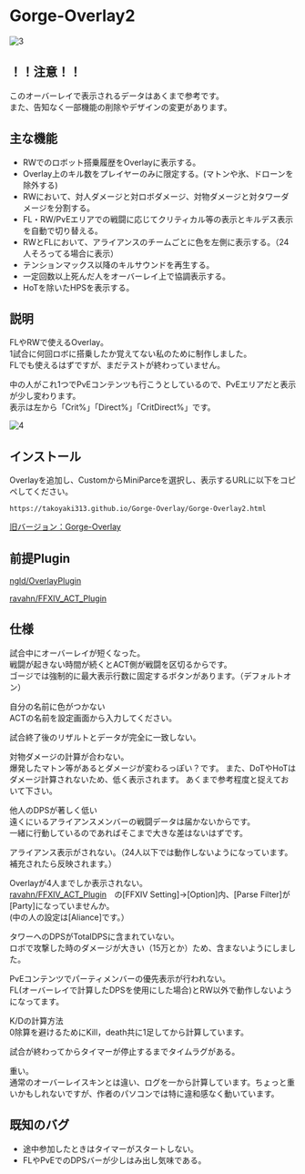 # Gorge-Overlay2
![3](https://user-images.githubusercontent.com/40759792/137857172-3a46d9ab-6725-4ac9-a83c-2c6ed02a91cd.PNG)


## ！！注意！！
このオーバーレイで表示されるデータはあくまで参考です。  
また、告知なく一部機能の削除やデザインの変更があります。  

## 主な機能
- RWでのロボット搭乗履歴をOverlayに表示する。  
- Overlay上のキル数をプレイヤーのみに限定する。(マトンや氷、ドローンを除外する)
- RWにおいて、対人ダメージと対ロボダメージ、対物ダメージと対タワーダメージを分割する。
- FL・RW/PvEエリアでの戦闘に応じてクリティカル等の表示とキルデス表示を自動で切り替える。
- RWとFLにおいて、アライアンスのチームごとに色を左側に表示する。（24人そろってる場合に表示）
- テンションマックス以降のキルサウンドを再生する。
- 一定回数以上死んだ人をオーバーレイ上で協調表示する。
- HoTを除いたHPSを表示する。


## 説明
FLやRWで使えるOverlay。  
1試合に何回ロボに搭乗したか覚えてない私のために制作しました。  
FLでも使えるはずですが、まだテストが終わっていません。  

中の人がこれ1つでPvEコンテンツも行こうとしているので、PvEエリアだと表示が少し変わります。  
表示は左から「Crit%」「Direct%」「CritDirect%」です。  

![4](https://user-images.githubusercontent.com/40759792/137857208-9249eab2-2820-474a-9526-2f699a2fb841.PNG)

## インストール
Overlayを追加し、CustomからMiniParceを選択し、表示するURLに以下をコピペしてください。
```
https://takoyaki313.github.io/Gorge-Overlay/Gorge-Overlay2.html
```
[旧バージョン：Gorge-Overlay](https://takoyaki313.github.io/Gorge-Overlay/old/)
## 前提Plugin
[ngld/OverlayPlugin](https://github.com/ngld/OverlayPlugin)

[ravahn/FFXIV_ACT_Plugin](https://github.com/ravahn/FFXIV_ACT_Plugin)


## 仕様
試合中にオーバーレイが短くなった。  
戦闘が起きない時間が続くとACT側が戦闘を区切るからです。  
ゴージでは強制的に最大表示行数に固定するボタンがあります。（デフォルトオン）

自分の名前に色がつかない  
ACTの名前を設定画面から入力してください。

試合終了後のリザルトとデータが完全に一致しない。  

対物ダメージの計算が合わない。  
爆発したマトン等があるとダメージが変わるっぽい？です。
また、DoTやHoTはダメージ計算されないため、低く表示されます。
あくまで参考程度と捉えておいて下さい。

他人のDPSが著しく低い  
遠くにいるアライアンスメンバーの戦闘データは届かないからです。  
一緒に行動しているのであればそこまで大きな差はないはずです。  

アライアンス表示がされない。（24人以下では動作しないようになっています。補充されたら反映されます。）

Overlayが4人までしか表示されない。  
[ravahn/FFXIV_ACT_Plugin](https://github.com/ravahn/FFXIV_ACT_Plugin)　の[FFXIV Setting]→[Option]内、[Parse Filter]が[Party]になっていませんか。  
(中の人の設定は[Aliance]です。）

タワーへのDPSがTotalDPSに含まれていない。  
ロボで攻撃した時のダメージが大きい（15万とか）ため、含まないようにしました。  

PvEコンテンツでパーティメンバーの優先表示が行われない。  
FL(オーバーレイで計算したDPSを使用にした場合)とRW以外で動作しないようになってます。  

K/Dの計算方法  
0除算を避けるためにKill，death共に1足してから計算しています。  

試合が終わってからタイマーが停止するまでタイムラグがある。  

重い。  
通常のオーバーレイスキンとは違い、ログを一から計算しています。ちょっと重いかもしれないですが、作者のパソコンでは特に違和感なく動いています。

## 既知のバグ
- 途中参加したときはタイマーがスタートしない。
- FLやPvEでのDPSバーが少しはみ出し気味である。
